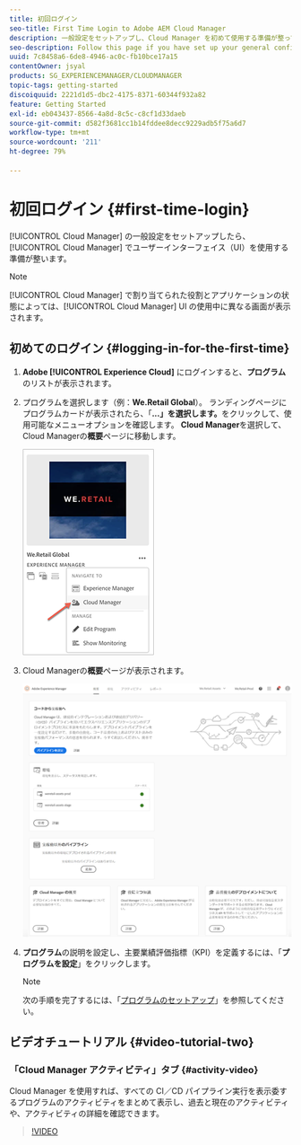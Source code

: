 ```yaml
---
title: 初回ログイン
seo-title: First Time Login to Adobe AEM Cloud Manager
description: 一般設定をセットアップし、Cloud Manager を初めて使用する準備が整っている場合は、このページの手順に従ってください。
seo-description: Follow this page if you have set up your general configurations and you are ready to use Adobe AEM Cloud Manager for the first time.
uuid: 7c8458a6-6de8-4946-ac0c-fb10bce17a15
contentOwner: jsyal
products: SG_EXPERIENCEMANAGER/CLOUDMANAGER
topic-tags: getting-started
discoiquuid: 2221d1d5-dbc2-4175-8371-60344f932a82
feature: Getting Started
exl-id: eb043437-8566-4a8d-8c5c-c8cf1d33daeb
source-git-commit: d582f3681cc1b14fddee8decc9229adb5f75a6d7
workflow-type: tm+mt
source-wordcount: '211'
ht-degree: 79%

---
```


# 初回ログイン {#first-time-login}

[!UICONTROL Cloud Manager] の一般設定をセットアップしたら、[!UICONTROL Cloud Manager] でユーザーインターフェイス（UI）を使用する準備が整います。

>[!NOTE]
>[!UICONTROL Cloud Manager] で割り当てられた役割とアプリケーションの状態によっては、[!UICONTROL Cloud Manager] UI の使用中に異なる画面が表示されます。

## 初めてのログイン {#logging-in-for-the-first-time}

1. **Adobe [!UICONTROL Experience Cloud]** にログインすると、**プログラム**&#x200B;のリストが表示されます。

1. プログラムを選択します（例：**We.Retail Global**）。 ランディングページにプログラムカードが表示されたら、「**...」を選択します。**&#x200B;をクリックして、使用可能なメニューオプションを確認します。   **Cloud Manager**&#x200B;を選択して、Cloud Managerの&#x200B;**概要**&#x200B;ページに移動します。

   ![](assets/navigate-cm1.png)

1. Cloud Managerの&#x200B;**概要**&#x200B;ページが表示されます。

   ![](assets/FirstLogin1.png)

1. **プログラム**&#x200B;の説明を設定し、主要業績評価指標（KPI）を定義するには、「**プログラムを設定**」をクリックします。

   >[!NOTE]
   >
   >次の手順を完了するには、「[プログラムのセットアップ](https://helpx.adobe.com/jp/experience-manager/cloud-manager/using/setting-up-program.html)」を参照してください。

## ビデオチュートリアル {#video-tutorial-two}

### 「Cloud Manager アクティビティ」タブ  {#activity-video}

Cloud Manager を使用すれば、すべての CI／CD パイプライン実行を表示委するプログラムのアクティビティをまとめて表示し、過去と現在のアクティビティや、アクティビティの詳細を確認できます。

>[!VIDEO](https://video.tv.adobe.com/v/26313/)
